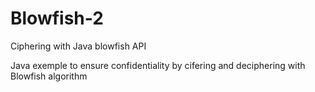 # Blowfish-2
Ciphering with Java blowfish API

Java exemple to ensure confidentiality by cifering and deciphering with Blowfish algorithm
